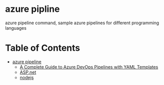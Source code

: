 # azure pipline
azure pipeline command, sample azure pipelines for different programming  languages

# Table of Contents

- [azure pipeline](README.md)
  - [A Complete Guide to Azure DevOps Pipelines with YAML Templates](complete_guide.yml)
  - [ASP.net](asp.net.yml)
  - [nodejs](nodejs.yml)
